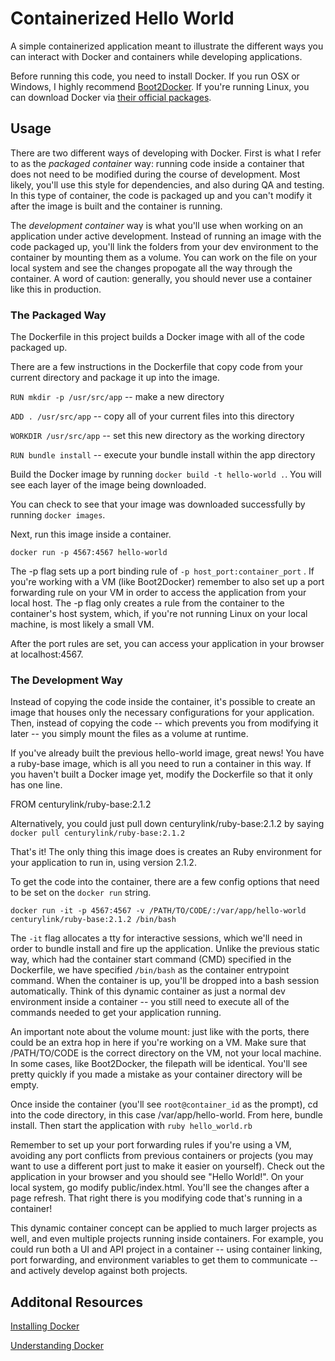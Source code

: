 # Containerized Hello World

A simple containerized application meant to illustrate the different ways you can interact with Docker and containers while developing applications.

Before running this code, you need to install Docker. If you run OSX or Windows, I highly recommend [Boot2Docker](http://boot2docker.io/). If you're running Linux, you can download Docker via [their official packages](https://docs.docker.com/installation/#installation).


## Usage

There are two different ways of developing with Docker. First is what I refer to as the *packaged container* way: running code inside a container that does not need to be modified during the course of development. Most likely, you'll use this style for dependencies, and also during QA and testing. In this type of container, the code is packaged up and you can't modify it after the image is built and the container is running.

The *development container* way is what you'll use when working on an application under active development. Instead of running an image with the code packaged up, you'll link the folders from your dev environment to the container by mounting them as a volume. You can work on the file on your local system and see the changes propogate all the way through the container. A word of caution: generally, you should never use a container like this in production.


### The Packaged Way

The Dockerfile in this project builds a Docker image with all of the code packaged up.

There are a few instructions in the Dockerfile that copy code from your current directory and package it up into the image.

`RUN mkdir -p /usr/src/app` -- make a new directory

`ADD . /usr/src/app` -- copy all of your current files into this directory

`WORKDIR /usr/src/app` -- set this new directory as the working directory

`RUN bundle install` -- execute your bundle install within the app directory


Build the Docker image by running ```docker build -t hello-world .```. You will see each layer of the image being downloaded.

You can check to see that your image was downloaded successfully by running ```docker images```.

Next, run this image inside a container.

```docker run -p 4567:4567 hello-world```

The -p flag sets up a port binding rule of ```-p host_port:container_port``` . If you're working with a VM (like Boot2Docker) remember to also set up a port forwarding rule on your VM in order to access the application from your local host. The -p flag only creates a rule from the container to the container's host system, which, if you're not running Linux on your local machine, is most likely a small VM.

After the port rules are set, you can access your application in your browser at localhost:4567.


### The Development Way

Instead of copying the code inside the container, it's possible to create an image that houses only the necessary configurations for your application. Then, instead of copying the code -- which prevents you from modifying it later -- you simply mount the files as a volume at runtime.

If you've already built the previous hello-world image, great news! You have a ruby-base image, which is all you need to run a container in this way. If you haven't built a Docker image yet, modify the Dockerfile so that it only has one line.

FROM centurylink/ruby-base:2.1.2

Alternatively, you could just pull down centurylink/ruby-base:2.1.2 by saying ```docker pull centurylink/ruby-base:2.1.2```

That's it! The only thing this image does is creates an Ruby environment for your application to run in, using version 2.1.2.

To get the code into the container, there are a few config options that need to be set on the ```docker run``` string.

```docker run -it -p 4567:4567 -v /PATH/TO/CODE/:/var/app/hello-world centurylink/ruby-base:2.1.2 /bin/bash```

The ```-it``` flag allocates a tty for interactive sessions, which we'll need in order to bundle install and fire up the application. Unlike the previous static way, which had the container start command (CMD) specified in the Dockerfile, we have specified ```/bin/bash``` as the container entrypoint command. When the container is up, you'll be dropped into a bash session automatically. Think of this dynamic container as just a normal dev environment inside a container -- you still need to execute all of the commands needed to get your application running.

An important note about the volume mount: just like with the ports, there could be an extra hop in here if you're working on a VM. Make sure that /PATH/TO/CODE is the correct directory on the VM, not your local machine. In some cases, like Boot2Docker, the filepath will be identical. You'll see pretty quickly if you made a mistake as your container directory will be empty.

Once inside the container (you'll see `root@container_id` as the prompt), cd into the code directory, in this case /var/app/hello-world. From here, bundle install. Then start the application with `ruby hello_world.rb`

Remember to set up your port forwarding rules if you're using a VM, avoiding any port conflicts from previous containers or projects (you may want to use a different port just to make it easier on yourself). Check out the application in your browser and you should see "Hello World!". On your local system, go modify public/index.html. You'll see the changes after a page refresh. That right there is you modifying code that's running in a container!

This dynamic container concept can be applied to much larger projects as well, and even multiple projects running inside containers. For example, you could run both a UI and API project in a container -- using container linking, port forwarding, and environment variables to get them to communicate -- and actively develop against both projects.

## Additonal Resources

[Installing Docker](https://docs.docker.com/installation/#installation)

[Understanding Docker](https://docs.docker.com/introduction/understanding-docker/)

